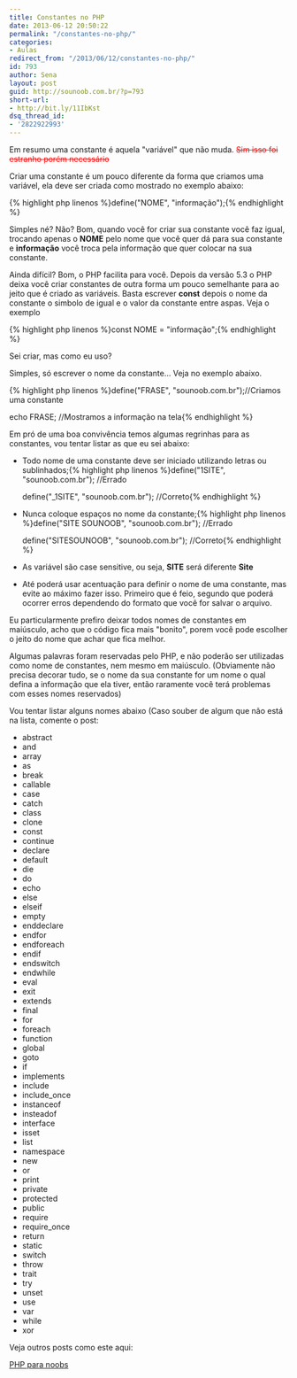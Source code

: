 ```yaml
---
title: Constantes no PHP
date: 2013-06-12 20:50:22
permalink: "/constantes-no-php/"
categories:
- Aulas
redirect_from: "/2013/06/12/constantes-no-php/"
id: 793
author: Sena
layout: post
guid: http://sounoob.com.br/?p=793
short-url:
- http://bit.ly/11IbKst
dsq_thread_id:
- '2822922993'
---
```


Em resumo uma constante é aquela "variável" que não muda. <del style="color: #f00;" datetime="2013-06-12T21:45:16+00:00">Sim isso foi estranho porém necessário</del>

Criar uma constante é um pouco diferente da forma que criamos uma variável<!--more-->, ela deve ser criada como mostrado no exemplo abaixo:

{% highlight php linenos %}define("NOME", "informação");{% endhighlight %} 

Simples né? Não? Bom, quando você for criar sua constante você faz igual, trocando apenas o **NOME** pelo nome que você quer dá para sua constante e **informação** você troca pela informação que quer colocar na sua constante.

Ainda difícil? Bom, o PHP facilita para você. Depois da versão 5.3 o PHP deixa você criar constantes de outra forma um pouco semelhante para ao jeito que é criado as variáveis. Basta escrever **const** depois o nome da constante o simbolo de igual e o valor da constante entre aspas. Veja o exemplo

{% highlight php linenos %}const NOME = "informação";{% endhighlight %} 

Sei criar, mas como eu uso?
  
Simples, só escrever o nome da constante… Veja no exemplo abaixo.

{% highlight php linenos %}define("FRASE", "sounoob.com.br");//Criamos uma constante
  
echo FRASE; //Mostramos a informação na tela{% endhighlight %} 

Em pró de uma boa convivência temos algumas regrinhas para as constantes, vou tentar listar as que eu sei abaixo:

  * Todo nome de uma constante deve ser iniciado utilizando letras ou sublinhados;{% highlight php linenos %}define("1SITE", "sounoob.com.br"); //Errado
  
    define("_1SITE", "sounoob.com.br"); //Correto{% endhighlight %} 
  * Nunca coloque espaços no nome da constante;{% highlight php linenos %}define("SITE SOUNOOB", "sounoob.com.br"); //Errado
  
    define("SITESOUNOOB", "sounoob.com.br"); //Correto{% endhighlight %} 
  * As variável são case sensitive, ou seja, **SITE** será diferente **Site**
  * Até poderá usar acentuação para definir o nome de uma constante, mas evite ao máximo fazer isso. Primeiro que é feio, segundo que poderá ocorrer erros dependendo do formato que você for salvar o arquivo.

Eu particularmente prefiro deixar todos nomes de constantes em maiúsculo, acho que o código fica mais "bonito", porem você pode escolher o jeito do nome que achar que fica melhor.

Algumas palavras foram reservadas pelo PHP, e não poderão ser utilizadas como nome de constantes, nem mesmo em maiúsculo. (Obviamente não precisa decorar tudo, se o nome da sua constante for um nome o qual defina a informação que ela tiver, então raramente você terá problemas com esses nomes reservados)

Vou tentar listar alguns nomes abaixo (Caso souber de algum que não está na lista, comente o post:

  * abstract
  * and
  * array
  * as
  * break
  * callable
  * case
  * catch
  * class
  * clone
  * const
  * continue
  * declare
  * default
  * die
  * do
  * echo
  * else
  * elseif
  * empty
  * enddeclare
  * endfor
  * endforeach
  * endif
  * endswitch
  * endwhile
  * eval
  * exit
  * extends
  * final
  * for
  * foreach
  * function
  * global
  * goto
  * if
  * implements
  * include
  * include_once
  * instanceof
  * insteadof
  * interface
  * isset
  * list
  * namespace
  * new
  * or
  * print
  * private
  * protected
  * public
  * require
  * require_once
  * return
  * static
  * switch
  * throw
  * trait
  * try
  * unset
  * use
  * var
  * while
  * xor

Veja outros posts como este aqui:
  
[PHP para noobs](/php-para-noobs/ "PHP para Noobs")
